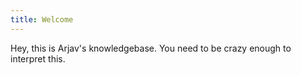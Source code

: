 ```yaml
---
title: Welcome
---
```

Hey, this is Arjav's knowledgebase. You need to be crazy enough to interpret this.
